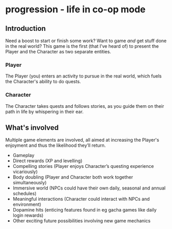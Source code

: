 # progression - life in co-op mode

## Introduction

Need a boost to start or finish some work? Want to game _and_ get stuff done in the real world? This game is the first (that I’ve heard of) to present the Player and the Character as two separate entities. 

### Player

The Player (you) enters an activity to pursue in the real world, which fuels the Character's ability to do quests.

### Character

The Character takes quests and follows stories, as you guide them on their path in life by whispering in their ear.

## What's involved

Multiple game elements are involved, all aimed at increasing the Player's enjoyment and thus the likelihood they’ll return.

- Gameplay
- Direct rewards (XP and levelling)
- Compelling stories (Player enjoys Character’s questing experience vicariously)
- Body doubling (Player and Character both work together simultaneously)
- Immersive world (NPCs could have their own daily, seasonal and annual schedules)
- Meaningful interactions (Character could interact with NPCs and environment)
- Dopamine hits (enticing features found in eg gacha games like daily login rewards)
- Other exciting future possibilities involving new game mechanics
